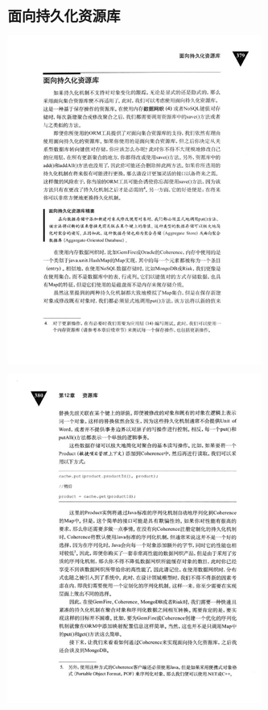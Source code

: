 # 面向持久化资源库 

<div align = "center"><img src = "images/000353.jpg"/></div>
  <p class="calibre1"><a id="calibre_link-466"></a><img src="images/000380.jpg" alt="Image 413" class="calibre2" /></p>    